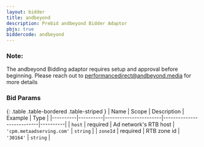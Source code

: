 ```yaml
---
layout: bidder
title: andbeyond
description: Prebid andbeyond Bidder Adaptor
pbjs: true
biddercode: andbeyond
---
```


### Note:

The andbeyond Bidding adaptor requires setup and approval before beginning. Please reach out to <performancedirect@andbeyond.media> for more details

### Bid Params

{: .table .table-bordered .table-striped }
| Name     | Scope    | Description           | Example                   | Type     |
|----------|----------|-----------------------|---------------------------|----------|
| `host`   | required | Ad network's RTB host | `'cpm.metaadserving.com'` | `string` |
| `zoneId` | required | RTB zone id           | `'30164'`                 | `string` |
